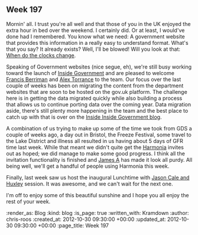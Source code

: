 Week 197
--------

Mornin' all.  I trust you're all well and that those of you in the UK enjoyed the extra hour in bed over the weekend.  I certainly did.  Or at least, I would've done had I remembered.  You know what we need: A government website that provides this information in a really easy to understand format.  What's that you say?  It already exists?  Well, I'll be blowed!  Will you look at that: [When do the clocks change](https://www.gov.uk/when-do-the-clocks-change).

Speaking of Government websites (nice segue, eh), we're still busy working toward the launch of [Inside Government](https://www.gov.uk/government) and are pleased to welcome [Francis Berriman](https://twitter.com/phae) and [Alex Torrance](https://twitter.com/alex_tea) to the team.  Our focus over the last couple of weeks has been on migrating the content from the department websites that are soon to be hosted on the gov.uk platform.  The challenge here is in getting the data migrated quickly while also building a process that allows us to continue porting data over the coming year.  Data migration aside, there's still plenty more happening in the team and the best place to catch up with that is over on the [Inside Inside Government blog](http://inside-inside-gov.tumblr.com/day/2012/10/26).

A combination of us trying to make up some of the time we took from GDS a couple of weeks ago, a day out in Bristol, the Freeze Festival, some travel to the Lake District and illness all resulted in us having about 5 days of GFR time last week.  While that meant we didn't quite get the [Harmonia](https://harmonia.io/) invites out as hoped; we did manage to make some good progress.  I think all the invitation functionality is finished and [James A](/james-adam) has made it look all purdy.  All being well, we'll get a handful of people using Harmonia this week.

Finally, last week saw us host the inaugural Lunchtime with [Jason Cale and Huxley](http://instagram.com/p/RAI6PkA8qo/) session.  It was awesome, and we can't wait for the next one.

I'm off to enjoy some of this beautiful sunshine and I hope you all enjoy the rest of your week.

:render_as: Blog
:kind: blog
:is_page: true
:written_with: Kramdown
:author: chris-roos
:created_at: 2012-10-30 09:30:00 +00:00
:updated_at: 2012-10-30 09:30:00 +00:00
:page_title: Week 197
